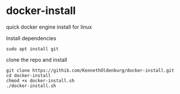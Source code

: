 # docker-install
quick docker engine install for linux

Install dependencies
	
 	sudo apt install git

clone the repo and install
 
	git clone https://githib.com/KennethOldenburg/docker-install.git
	cd docker-install
	chmod +x docker-install.sh
	./docker-install.sh
